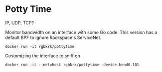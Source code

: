Potty Time
==========

IP, UDP, TCP?

Monitor bandwidth on an interface with some Go code. This version has a default BPF to ignore Rackspace's ServiceNet.

```
docker run -it rgbkrk/pottytime 
```

Customizing the interface to sniff on

```
docker run -it --net=host rgbkrk/pottytime -device bond0.101
```
